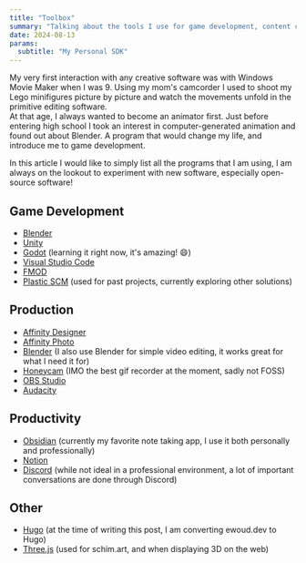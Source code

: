 ```yaml
---
title: "Toolbox"
summary: "Talking about the tools I use for game development, content creation and web development."
date: 2024-08-13
params:
  subtitle: "My Personal SDK"
---
```

My very first interaction with any creative software was with Windows Movie Maker when I was 9. Using my mom's camcorder I used to shoot my Lego minifigures picture by picture and watch the movements unfold in the primitive editing software.  
At that age, I always wanted to become an animator first. Just before entering high school I took an interest in computer-generated animation and found out about Blender. A program that would change my life, and introduce me to game development.

In this article I would like to simply list all the programs that I am using, I am always on the lookout to experiment with new software, especially open-source software!

## Game Development
- [Blender](https://blender.org/)
- [Unity](https://unity.com/)
- [Godot](https://godotengine.org/) (learning it right now, it's amazing! 😄)
- [Visual Studio Code](https://code.visualstudio.com/)
- [FMOD](https://fmod.com/)
- [Plastic SCM](https://plasticscm.com/) (used for past projects, currently exploring other solutions)

## Production
- [Affinity Designer](https://affinity.serif.com/designer/)
- [Affinity Photo](https://affinity.serif.com/photo/)
- [Blender](https://blender.org/) (I also use Blender for simple video editing, it works great for what I need it for)
- [Honeycam](https://bandisoft.com/honeycam/) (IMO the best gif recorder at the moment, sadly not FOSS)
- [OBS Studio](https://obsproject.com/)
- [Audacity](https://www.audacityteam.org/)

## Productivity
- [Obsidian](https://obsidian.md/) (currently my favorite note taking app, I use it both personally and professionally)
- [Notion](https://www.notion.so/)
- [Discord](https://discord.com/) (while not ideal in a professional environment, a lot of important conversations are done through Discord)

## Other
- [Hugo](https://gohugo.io/) (at the time of writing this post, I am converting ewoud.dev to Hugo)
- [Three.js](https://threejs.org/) (used for schim.art, and when displaying 3D on the web)